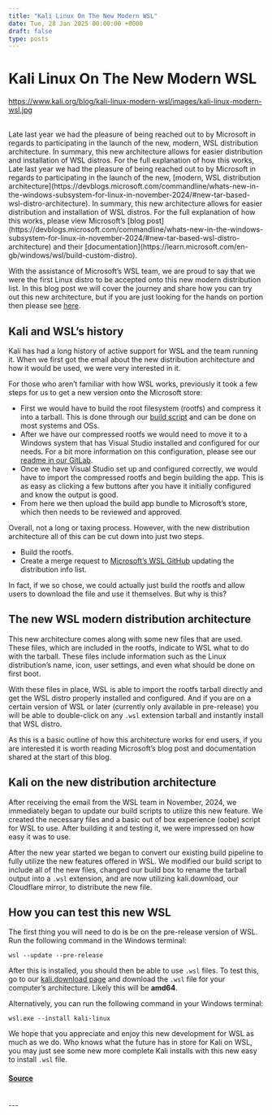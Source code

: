 ```yaml
---
title: "Kali Linux On The New Modern WSL"
date: Tue, 28 Jan 2025 00:00:00 +0000
draft: false
type: posts
---
```

# Kali Linux On The New Modern WSL
https://www.kali.org/blog/kali-linux-modern-wsl/images/kali-linux-modern-wsl.jpg
<br/>

<br/>
Late last year we had the pleasure of being reached out to by Microsoft in regards to participating in the launch of the new, modern, WSL distribution architecture. In summary, this new architecture allows for easier distribution and installation of WSL distros. For the full explanation of how this works,
<br/>
Late last year we had the pleasure of being reached out to by Microsoft in regards to participating in the launch of the new, [modern, WSL distribution architecture](https://devblogs.microsoft.com/commandline/whats-new-in-the-windows-subsystem-for-linux-in-november-2024/#new-tar-based-wsl-distro-architecture). In summary, this new architecture allows for easier distribution and installation of WSL distros. For the full explanation of how this works, please view Microsoft’s [blog post](https://devblogs.microsoft.com/commandline/whats-new-in-the-windows-subsystem-for-linux-in-november-2024/#new-tar-based-wsl-distro-architecture) and their [documentation](https://learn.microsoft.com/en-gb/windows/wsl/build-custom-distro).

With the assistance of Microsoft’s WSL team, we are proud to say that we were the first Linux distro to be accepted onto this new modern distribution list. In this blog post we will cover the journey and share how you can try out this new architecture, but if you are just looking for the hands on portion then please see [here](https://www.kali.org/blog/kali-linux-modern-wsl/#how-you-can-test-this-new-wsl).

Kali and WSL’s history
----------------------

Kali has had a long history of active support for WSL and the team running it. When we first got the email about the new distribution architecture and how it would be used, we were very interested in it.

For those who aren’t familiar with how WSL works, previously it took a few steps for us to get a new version onto the Microsoft store:

-   First we would have to build the root filesystem (rootfs) and compress it into a tarball. This is done through our [build script](https://gitlab.com/kalilinux/build-scripts/kali-wsl-rootfs) and can be done on most systems and OSs.
-   After we have our compressed rootfs we would need to move it to a Windows system that has Visual Studio installed and configured for our needs. For a bit more information on this configuration, please see our [readme in our GitLab](https://gitlab.com/kalilinux/build-scripts/kali-wsl-app).
-   Once we have Visual Studio set up and configured correctly, we would have to import the compressed rootfs and begin building the app. This is as easy as clicking a few buttons after you have it initially configured and know the output is good.
-   From here we then upload the build app bundle to Microsoft’s store, which then needs to be reviewed and approved.

Overall, not a long or taxing process. However, with the new distribution architecture all of this can be cut down into just two steps.

-   Build the rootfs.
-   Create a merge request to [Microsoft’s WSL GitHub](https://github.com/microsoft/WSL/pull/12472) updating the distribution info list.

In fact, if we so chose, we could actually just build the rootfs and allow users to download the file and use it themselves. But why is this?

The new WSL modern distribution architecture
--------------------------------------------

This new architecture comes along with some new files that are used. These files, which are included in the rootfs, indicate to WSL what to do with the tarball. These files include information such as the Linux distribution’s name, icon, user settings, and even what should be done on first boot.

With these files in place, WSL is able to import the rootfs tarball directly and get the WSL distro properly installed and configured. And if you are on a certain version of WSL or later (currently only available in pre-release) you will be able to double-click on any `.wsl` extension tarball and instantly install that WSL distro.

As this is a basic outline of how this architecture works for end users, if you are interested it is worth reading Microsoft’s blog post and documentation shared at the start of this blog.

Kali on the new distribution architecture
-----------------------------------------

After receiving the email from the WSL team in November, 2024, we immediately began to update our build scripts to utilize this new feature. We created the necessary files and a basic out of box experience (oobe) script for WSL to use. After building it and testing it, we were impressed on how easy it was to use.

After the new year started we began to convert our existing build pipeline to fully utilize the new features offered in WSL. We modified our build script to include all of the new files, changed our build box to rename the tarball output into a `.wsl` extension, and are now utilizing kali.download, our Cloudflare mirror, to distribute the new file.

How you can test this new WSL
-----------------------------

The first thing you will need to do is be on the pre-release version of WSL. Run the following command in the Windows terminal:

```
wsl --update --pre-release
```

After this is installed, you should then be able to use `.wsl` files. To test this, go to our [kali.download page](https://kali.download/wsl-images/current/) and download the `.wsl` file for your computer’s architecture. Likely this will be **amd64**.

Alternatively, you can run the following command in your Windows terminal:

```
wsl.exe --install kali-linux
```

We hope that you appreciate and enjoy this new development for WSL as much as we do. Who knows what the future has in store for Kali on WSL, you may just see some new more complete Kali installs with this new easy to install `.wsl` file.

#### [Source](https://www.kali.org/blog/kali-linux-modern-wsl/)

<br/>
---
